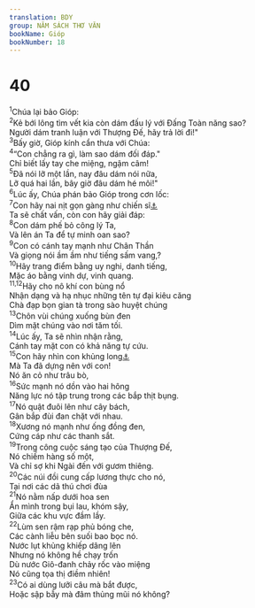 ```yaml
---
translation: BDY
group: NĂM SÁCH THƠ VĂN
bookName: Gióp 
bookNumber: 18
---
```


<div class="title"><h1>40</h1></div>
<span class="verse giop_40_1"><sup>1</sup>Chúa lại bảo Gióp:<br/></span>
<span class="verse giop_40_2"><sup>2</sup>Kẻ bới lông tìm vết kia còn dám đấu lý với Đấng Toàn năng sao?<br/>Người dám tranh luận với Thượng Đế, hãy trả lời đi!&#34;<br/></span>
<span class="verse giop_40_3"><sup>3</sup>Bấy giờ, Gióp kính cẩn thưa với Chúa:<br/></span>
<span class="verse giop_40_4"><sup>4</sup>“Con chẳng ra gì, làm sao dám đối đáp.&#34;<br/>Chỉ biết lấy tay che miệng, ngậm câm!<br/></span>
<span class="verse giop_40_5"><sup>5</sup>Đã nói lỡ một lần, nay đâu dám nói nữa,<br/>Lỡ quá hai lần, bây giờ đâu dám hé môi!&#34;<br/></span>
<span class="verse giop_40_6"><sup>6</sup>Lúc ấy, Chúa phán bảo Gióp trong cơn lốc:<br/></span>
<span class="verse giop_40_7"><sup>7</sup>Con hãy nai nịt gọn gàng như chiến sĩ<a href="#" data-toggle="tooltip" data-placement="bottom" title="Nt như một người">⚓</a><br/>Ta sẽ chất vấn, còn con hãy giải đáp:<br/></span>
<span class="verse giop_40_8"><sup>8</sup>Con dám phế bỏ công lý Ta,<br/>Và lên án Ta để tự minh oan sao?<br/></span>
<span class="verse giop_40_9"><sup>9</sup>Con có cánh tay mạnh như Chân Thần<br/>Và giọng nói ầm ầm như tiếng sấm vang,?<br/></span>
<span class="verse giop_40_10"><sup>10</sup>Hãy trang điểm bằng uy nghi, danh tiếng,<br/>Mặc áo bằng vinh dự, vinh quang.<br/></span>
<span class="verse giop_40_11 giop_40_12"><sup>11,12</sup>Hãy cho nô khí con bùng nổ<br/>Nhận dạng và hạ nhục những tên tự đại kiêu căng<br/>Chà đạp bọn gian tà trong sào huyệt chúng<br/></span>
<span class="verse giop_40_13"><sup>13</sup>Chôn vùi chúng xuống bùn đen<br/>Dìm mặt chúng vào nơi tăm tối.<br/></span>
<span class="verse giop_40_14"><sup>14</sup>Lúc ấy, Ta sẽ nhìn nhận rằng,<br/>Cánh tay mặt con có khả năng tự cứu.<br/></span>
<span class="verse giop_40_15"><sup>15</sup>Con hãy nhìn con khủng long<a href="#" data-toggle="tooltip" data-placement="bottom" title="Có người dịch là trâu nước">⚓</a><br/>Mà Ta đã dựng nên với con!<br/>Nó ăn cỏ như trâu bò,<br/></span>
<span class="verse giop_40_16"><sup>16</sup>Sức mạnh nó dồn vào hai hông<br/>Năng lực nó tập trung trong các bắp thịt bụng.<br/></span>
<span class="verse giop_40_17"><sup>17</sup>Nó quật đuôi lên như cây bách,<br/>Gân bắp đùi đan chặt với nhau.<br/></span>
<span class="verse giop_40_18"><sup>18</sup>Xương nó mạnh như ống đồng đen,<br/>Cứng cáp như các thanh sắt.<br/></span>
<span class="verse giop_40_19"><sup>19</sup>Trong công cuộc sáng tạo của Thượng Đế,<br/>Nó chiếm hàng số một,<br/>Và chỉ sợ khi Ngài đến với gươm thiêng.<br/></span>
<span class="verse giop_40_20"><sup>20</sup>Các núi đồi cung cấp lương thực cho nó,<br/>Tại nơi các dã thú chơi đùa<br/></span>
<span class="verse giop_40_21"><sup>21</sup>Nó nằm nấp dưới hoa sen<br/>Ẩn mình trong bụi lau, khóm sậy,<br/>Giữa các khu vực đầm lầy.<br/></span>
<span class="verse giop_40_22"><sup>22</sup>Lùm sen rậm rạp phủ bóng che,<br/>Các cành liễu bên suối bao bọc nó.<br/>Nước lụt khủng khiếp dâng lên<br/>Nhưng nó không hề chạy trốn<br/>Dù nước Giô-đanh chảy rốc vào miệng<br/>Nó cũng tọa thị điềm nhiên!<br/></span>
<span class="verse giop_40_23"><sup>23</sup>Có ai dùng lưỡi câu mà bắt được,<br/>Hoặc sập bẫy mà đâm thủng mũi nó không?</span>
